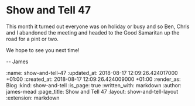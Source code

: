 Show and Tell 47
================

This month it turned out everyone was on holiday or busy and so Ben, Chris and I abandoned the meeting and headed to the Good Samaritan up the road for a pint or two.

We hope to see you next time!

-- James

:name: show-and-tell-47
:updated_at: 2018-08-17 12:09:26.424017000 +01:00
:created_at: 2018-08-17 12:09:26.424009000 +01:00
:render_as: Blog
:kind: show-and-tell
:is_page: true
:written_with: markdown
:author: james-mead
:page_title: Show and Tell 47
:layout: show-and-tell-layout
:extension: markdown
